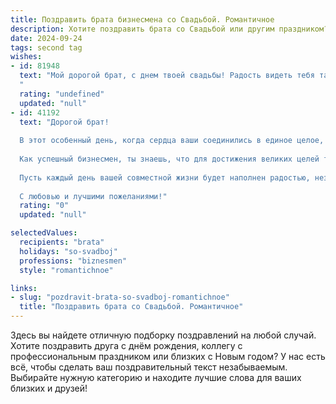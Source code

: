 ```yaml
---
title: Поздравить брата бизнесмена со Свадьбой. Романтичное
description: Хотите поздравить брата со Свадьбой или другим праздником? Наш ИИ создаст незабываемое поздравление, а вы обязательно выделитесь среди других.  
date: 2024-09-24
tags: second tag
wishes:
- id: 81948
  text: "Мой дорогой брат, с днем твоей свадьбы! Радость видеть тебя таким счастливым рядом с любимой. Желаю, чтобы ваш бизнес процветал, а любовь только крепчала с каждым днем. Пусть ваш путь будет наполнен романтикой, а жизнь - счастьем, как в сказке!
  "
  rating: "undefined"
  updated: "null"
- id: 41192
  text: "Дорогой брат!
  
  В этот особенный день, когда сердца ваши соединились в единое целое, хочу поздравить тебя с этим важным событием — твоей свадьбой! Ты с твой избранницей открываете новую страницу жизни, полную любви, счастья и совместных мечтаний.
  
  Как успешный бизнесмен, ты знаешь, что для достижения великих целей требуется упорство и труд. Но в любви все по-другому — она требует доверия, тепла и поддержки. Я верю, что ваша пара станет ярким примером для окружающих, как строить крепкие отношения, в которых царят уважение и взаимопонимание.
  
  Пусть каждый день вашей совместной жизни будет наполнен радостью, незабываемыми моментами и той искренней романтикой, которая вдохновляет. Желаю вам много светлых дней, уютных вечеров и, конечно, больших целей, которых вы достигнете вместе.
  
  С любовью и лучшими пожеланиями!"
  rating: "0"
  updated: "null"

selectedValues:
  recipients: "brata"
  holidays: "so-svadboj"
  professions: "biznesmen"
  style: "romantichnoe"

links:
- slug: "pozdravit-brata-so-svadboj-romantichnoe"
  title: "Поздравить брата со Свадьбой. Романтичное"
---
```


Здесь вы найдете отличную подборку поздравлений на любой случай. 
Хотите поздравить друга с днём рождения, коллегу с профессиональным праздником или близких с Новым годом? У нас есть всё, чтобы сделать ваш поздравительный текст незабываемым. Выбирайте нужную категорию и находите лучшие слова для ваших близких и друзей!
